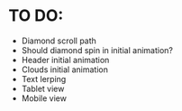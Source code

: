 # TO DO:

* Diamond scroll path
* Should diamond spin in initial animation?
* Header initial animation
* Clouds initial animation
* Text lerping
* Tablet view
* Mobile view

